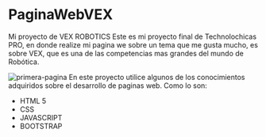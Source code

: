 # PaginaWebVEX
Mi proyecto de VEX ROBOTICS
Este es mi proyecto final de Technolochicas PRO, en donde realize mi pagina we sobre un tema 
que me gusta mucho, es sobre VEX, que es una de las competencias mas grandes del mundo de Robótica.

![primera-pagina](https://github.com/LauraA017/PaginaWebVEX/assets/139409765/3461b5e6-9497-41d8-8699-485897d935ef)
En este proyecto utilice algunos de los conocimientos adquiridos sobre el desarrollo de paginas web.
Como lo son:
- HTML 5
- CSS
- JAVASCRIPT
- BOOTSTRAP
